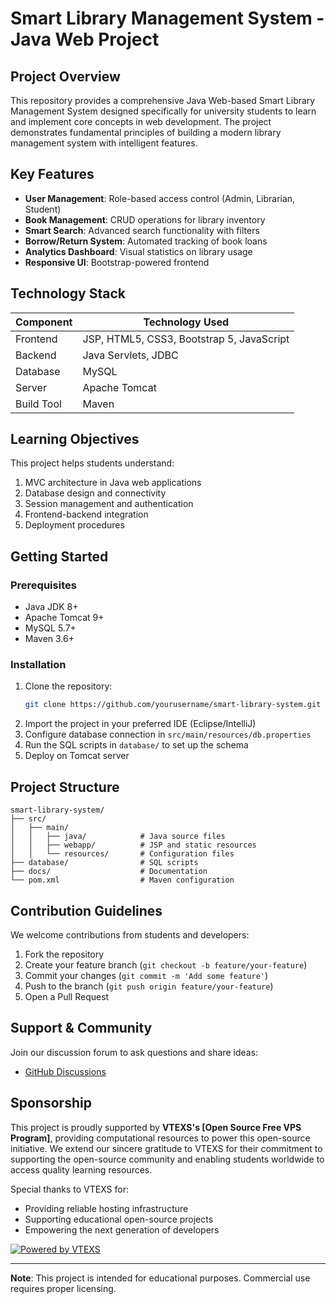 # Smart Library Management System - Java Web Project

## Project Overview

This repository provides a comprehensive Java Web-based Smart Library Management System designed specifically for university students to learn and implement core concepts in web development. The project demonstrates fundamental principles of building a modern library management system with intelligent features.

## Key Features

- **User Management**: Role-based access control (Admin, Librarian, Student)
- **Book Management**: CRUD operations for library inventory
- **Smart Search**: Advanced search functionality with filters
- **Borrow/Return System**: Automated tracking of book loans
- **Analytics Dashboard**: Visual statistics on library usage
- **Responsive UI**: Bootstrap-powered frontend

## Technology Stack

| Component        | Technology Used |
|-----------------|----------------|
| Frontend        | JSP, HTML5, CSS3, Bootstrap 5, JavaScript |
| Backend         | Java Servlets, JDBC |
| Database        | MySQL |
| Server          | Apache Tomcat |
| Build Tool      | Maven |

## Learning Objectives

This project helps students understand:
1. MVC architecture in Java web applications
2. Database design and connectivity
3. Session management and authentication
4. Frontend-backend integration
5. Deployment procedures

## Getting Started

### Prerequisites
- Java JDK 8+
- Apache Tomcat 9+
- MySQL 5.7+
- Maven 3.6+

### Installation
1. Clone the repository:
   ```bash
   git clone https://github.com/yourusername/smart-library-system.git
   ```
2. Import the project in your preferred IDE (Eclipse/IntelliJ)
3. Configure database connection in `src/main/resources/db.properties`
4. Run the SQL scripts in `database/` to set up the schema
5. Deploy on Tomcat server

## Project Structure

```plaintext
smart-library-system/
├── src/
│   ├── main/
│   │   ├── java/            # Java source files
│   │   ├── webapp/          # JSP and static resources
│   │   └── resources/       # Configuration files
├── database/                # SQL scripts
├── docs/                    # Documentation
└── pom.xml                  # Maven configuration
```

## Contribution Guidelines

We welcome contributions from students and developers:
1. Fork the repository
2. Create your feature branch (`git checkout -b feature/your-feature`)
3. Commit your changes (`git commit -m 'Add some feature'`)
4. Push to the branch (`git push origin feature/your-feature`)
5. Open a Pull Request

## Support & Community

Join our discussion forum to ask questions and share ideas:
- [GitHub Discussions](https://github.com/yourusername/smart-library-system/discussions)

## Sponsorship

This project is proudly supported by **VTEXS's [Open Source Free VPS Program]**, providing computational resources to power this open-source initiative. We extend our sincere gratitude to VTEXS for their commitment to supporting the open-source community and enabling students worldwide to access quality learning resources.

Special thanks to VTEXS for:
- Providing reliable hosting infrastructure
- Supporting educational open-source projects
- Empowering the next generation of developers

[![Powered by VTEXS](https://img.shields.io/badge/Powered%20by-VTEXS-blue)](https://www.vtexs.com/open-source)

---

**Note**: This project is intended for educational purposes. Commercial use requires proper licensing.
